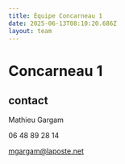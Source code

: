 ```yaml
---
title: Équipe Concarneau 1
date: 2025-06-13T08:10:20.686Z
layout: team
---
```


# Concarneau 1



## contact 

Mathieu Gargam

 06 48 89 28 14

mgargam@laposte.net

